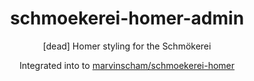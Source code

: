 <div align="center">
  
# schmoekerei-homer-admin
[dead] Homer styling for the Schmökerei

Integrated into to [marvinscham/schmoekerei-homer](https://github.com/marvinscham/schmoekerei-homer)  

</div>
